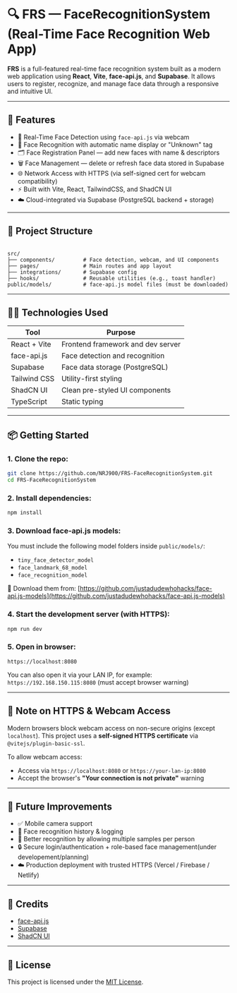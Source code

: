 # 🔍 FRS — FaceRecognitionSystem (Real-Time Face Recognition Web App)

**FRS** is a full-featured real-time face recognition system built as a modern web application using **React**, **Vite**, **face-api.js**, and **Supabase**. It allows users to register, recognize, and manage face data through a responsive and intuitive UI.

---

## 🚀 Features

- 📸 Real-Time Face Detection using `face-api.js` via webcam  
- 🧠 Face Recognition with automatic name display or "Unknown" tag  
- 🗂️ Face Registration Panel — add new faces with name & descriptors  
- 🗑️ Face Management — delete or refresh face data stored in Supabase  
- 🌐 Network Access with HTTPS (via self-signed cert for webcam compatibility)  
- ⚡ Built with Vite, React, TailwindCSS, and ShadCN UI  
- ☁️ Cloud-integrated via Supabase (PostgreSQL backend + storage)  

---

## 📁 Project Structure

```

src/
├── components/         # Face detection, webcam, and UI components
├── pages/              # Main routes and app layout
├── integrations/       # Supabase config
├── hooks/              # Reusable utilities (e.g., toast handler)
public/models/          # face-api.js model files (must be downloaded)

````

---

## 🧑‍💻 Technologies Used

| Tool            | Purpose                             |
|-----------------|--------------------------------------|
| React + Vite    | Frontend framework and dev server    |
| face-api.js     | Face detection and recognition       |
| Supabase        | Face data storage (PostgreSQL)       |
| Tailwind CSS    | Utility-first styling                |
| ShadCN UI       | Clean pre-styled UI components       |
| TypeScript      | Static typing                        |

---

## 📦 Getting Started

### 1. Clone the repo:
```bash
git clone https://github.com/NRJ900/FRS-FaceRecognitionSystem.git
cd FRS-FaceRecognitionSystem
````

### 2. Install dependencies:

```bash
npm install
```

### 3. Download face-api.js models:

You must include the following model folders inside `public/models/`:

* `tiny_face_detector_model`
* `face_landmark_68_model`
* `face_recognition_model`

📁 Download them from:
[https://github.com/justadudewhohacks/face-api.js-models](https://github.com/justadudewhohacks/face-api.js-models)

### 4. Start the development server (with HTTPS):

```bash
npm run dev
```

### 5. Open in browser:

```
https://localhost:8080
```

You can also open it via your LAN IP, for example:
`https://192.168.150.115:8080` (must accept browser warning)

---

## 🔐 Note on HTTPS & Webcam Access

Modern browsers block webcam access on non-secure origins (except `localhost`).
This project uses a **self-signed HTTPS certificate** via `@vitejs/plugin-basic-ssl`.

To allow webcam access:

* Access via `https://localhost:8080` or `https://your-lan-ip:8080`
* Accept the browser's **"Your connection is not private"** warning

---

## 🧠 Future Improvements

* ✅ Mobile camera support
* 🔁 Face recognition history & logging
* 🧪 Better recognition by allowing multiple samples per person
* 🔒 Secure login/authentication + role-based face management(under developement/planning)
* ☁️ Production deployment with trusted HTTPS (Vercel / Firebase / Netlify)

---

## 🤝 Credits

* [face-api.js](https://github.com/justadudewhohacks/face-api.js)
* [Supabase](https://supabase.com)
* [ShadCN UI](https://ui.shadcn.com)

---

## 📜 License

This project is licensed under the [MIT License](LICENSE).


